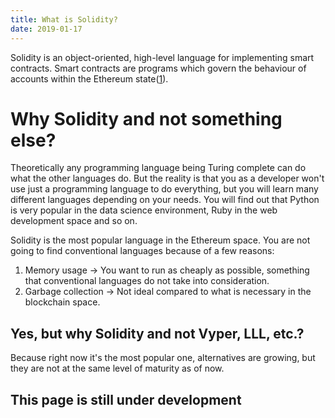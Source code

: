 ```yaml
---
title: What is Solidity?
date: 2019-01-17
---
```


Solidity is an object-oriented, high-level language for implementing smart contracts. 
Smart contracts are programs which govern the behaviour of accounts within the Ethereum state([1](https://solidity.readthedocs.io/en/v0.5.2/ "Solidity docs")).

# Why Solidity and not something else?

Theoretically any programming language being Turing complete can do what the other languages do. 
But the reality is that you as a developer won't use just a programming language to do everything, but you will learn many different languages depending on your needs.
You will find out that Python is very popular in the data science environment, Ruby in the web development space and so on.

Solidity is the most popular language in the Ethereum space. You are not going to find conventional languages because of a few reasons:

1) Memory usage -> You want to run as cheaply as possible, something that conventional languages do not take into consideration.
2) Garbage collection ->  Not ideal compared to what is necessary in the blockchain space.

## Yes, but why Solidity and not Vyper, LLL, etc.?

Because right now it's the most popular one, alternatives are growing, but they are not at the same level of maturity as of now.

This page is still under development
---
